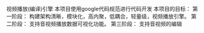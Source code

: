 视频播放(编译)引擎
本项目使用google代码规范进行代码开发
本项目的目标：
第一阶段：
构建架构清晰，模块化，高内聚，低耦合，轻量级，视频播放引擎。
第二阶段：
支持音视频播放数据可视化功能。
第三阶段：
支持音视频的编辑
